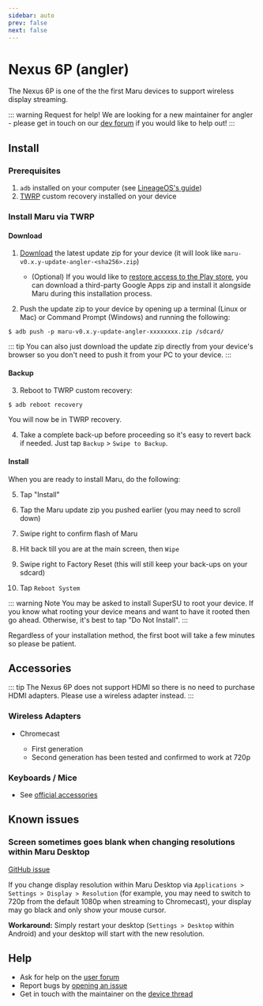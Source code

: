 ```yaml
---
sidebar: auto
prev: false
next: false
---
```


# Nexus 6P (angler)

The Nexus 6P is one of the the first Maru devices to support wireless display streaming.

::: warning Request for help!
We are looking for a new maintainer for angler - please get in touch on our [dev forum](https://groups.google.com/forum/#!forum/maru-os-dev) if you would like to help out!
:::

## Install

### Prerequisites

1. `adb` installed on your computer (see [LineageOS's guide](https://wiki.lineageos.org/adb_fastboot_guide.html))
2. [TWRP](../user/twrp.md) custom recovery installed on your device

### Install Maru via TWRP

#### Download

1. [Download](https://maruos.com/downloads/) the latest update zip for your device (it will look like `maru-v0.x.y-update-angler-<sha256>.zip`)

    * (Optional) If you would like to [restore access to the Play store](../user/google-apps.md), you can download a third-party Google Apps zip and install it alongside Maru during this installation process.

2. Push the update zip to your device by opening up a terminal (Linux or Mac) or Command Prompt (Windows) and running the following:

```
$ adb push -p maru-v0.x.y-update-angler-xxxxxxxx.zip /sdcard/
```

::: tip
You can also just download the update zip directly from your device's browser so
you don't need to push it from your PC to your device.
:::

#### Backup

3. Reboot to TWRP custom recovery:

```
$ adb reboot recovery
```

You will now be in TWRP recovery.

4. Take a complete back-up before proceeding so it's easy to revert back
   if needed. Just tap `Backup` > `Swipe to Backup`.

#### Install

When you are ready to install Maru, do the following:

5. Tap "Install"

6. Tap the Maru update zip you pushed earlier (you may need to scroll down)

7. Swipe right to confirm flash of Maru

8. Hit back till you are at the main screen, then `Wipe`

9. Swipe right to Factory Reset (this will still keep your back-ups on your sdcard)

10. Tap `Reboot System`

::: warning Note
You may be asked to install SuperSU to root your device. If you know what
rooting your device means and want to have it rooted then go ahead. Otherwise,
it's best to tap "Do Not Install".
:::

Regardless of your installation method, the first boot will take a few minutes so please be patient.

## Accessories

::: tip
The Nexus 6P does not support HDMI so there is no need to purchase HDMI adapters.
Please use a wireless adapter instead.
:::

### Wireless Adapters

* Chromecast <Badge text="Requires Google Apps" type="warn"/>
  * First generation
  * Second generation has been tested and confirmed to work at 720p

### Keyboards / Mice

* See [official accessories](https://maruos.com/accessories/)

## Known issues

### Screen sometimes goes blank when changing resolutions within Maru Desktop

[GitHub issue](https://github.com/maruos/mflinger/issues/2)

If you change display resolution within Maru Desktop via `Applications > Settings > Display > Resolution` (for example, you may need to switch to 720p from the default 1080p when streaming to Chromecast), your display may go black and only show your mouse cursor.

**Workaround:** Simply restart your desktop (`Settings > Desktop` within Android) and your desktop will start with the new resolution.

## Help

* Ask for help on the [user forum](https://groups.google.com/forum/#!forum/maru-os)
* Report bugs by [opening an issue](https://github.com/maruos/maruos/issues)
* Get in touch with the maintainer on the [device thread](https://groups.google.com/forum/#!topic/maru-os-dev/3KxiW2ZVlQU)
